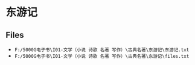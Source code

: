 # 东游记

## Files

- `F:/5000G电子书\I01-文学（小说 诗歌 名著 写作）\古典名著\东游记\东游记.txt`
- `F:/5000G电子书\I01-文学（小说 诗歌 名著 写作）\古典名著\东游记\files.txt`
